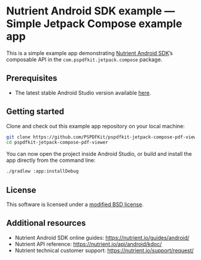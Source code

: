 # Nutrient Android SDK example — Simple Jetpack Compose example app

This is a simple example app demonstrating [Nutrient Android SDK](https://nutrient.io/pdf-sdk/android/)’s composable API in the `com.pspdfkit.jetpack.compose` package.

## Prerequisites

- The latest stable Android Studio version available [here](https://developer.android.com/studio).

## Getting started

Clone and check out this example app repository on your local machine:

```sh
git clone https://github.com/PSPDFKit/pspdfkit-jetpack-compose-pdf-viewer.git
cd pspdfkit-jetpack-compose-pdf-viewer
```

You can now open the project inside Android Studio, or build and install the app directly from the command line:

```sh
./gradlew :app:installDebug
```

## License

This software is licensed under a [modified BSD license](LICENSE).

## Additional resources

* Nutrient Android SDK online guides: https://nutrient.io/guides/android/
* Nutrient API reference: https://nutrient.io/api/android/kdoc/
* Nutrient technical customer support: https://nutrient.io/support/request/  

